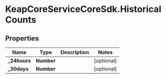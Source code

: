 # KeapCoreServiceCoreSdk.HistoricalCounts

## Properties

Name | Type | Description | Notes
------------ | ------------- | ------------- | -------------
**_24hours** | **Number** |  | [optional] 
**_30days** | **Number** |  | [optional] 


